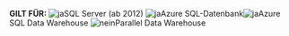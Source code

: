 <Token>**GILT FÜR:** ![ja](media/yes.png)SQL Server (ab 2012) ![ja](media/yes.png)Azure SQL-Datenbank![ja](media/no.png)Azure SQL Data Warehouse ![nein](media/no.png)Parallel Data Warehouse</Token>


